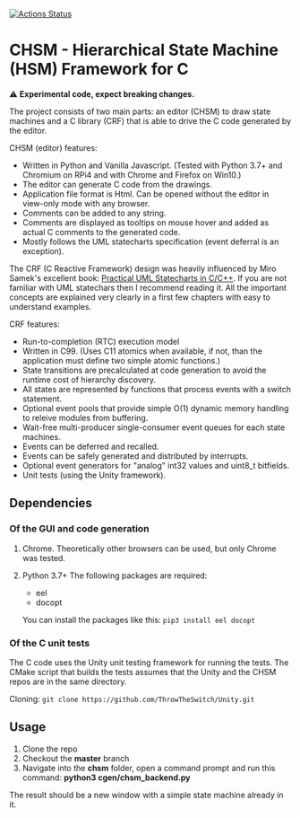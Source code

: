 [![Actions Status](https://github.com/xsession/chsm/workflows/CI/badge.svg)](https://github.com/xsession/chsm/actions)

# CHSM - Hierarchical State Machine (HSM) Framework for C

:warning: **Experimental code, expect breaking changes.**

The project consists of two main parts: an editor (CHSM) to draw state machines and a C library (CRF) that is able to drive the C code generated by the editor.

CHSM (editor) features:
* Written in Python and Vanilla Javascript. (Tested with Python 3.7+ and Chromium on RPi4 and with Chrome and Firefox on Win10.)
* The editor can generate C code from the drawings.
* Application file format is Html. Can be opened without the editor in view-only mode with any browser.
* Comments can be added to any string.
* Comments are displayed as tooltips on mouse hover and added as actual C comments to the generated code.
* Mostly follows the UML statecharts specification (event deferral is an exception).

The CRF (C Reactive Framework) design was heavily influenced by Miro Samek's excellent book: [Practical UML Statecharts in C/C++](http://www.state-machine.com/psicc2/). If you are not familiar with UML statechars then I recommend reading it. All the important concepts are explained very clearly in a first few chapters with easy to understand examples.

CRF features:
* Run-to-completion (RTC) execution model
* Written in C99. (Uses C11 atomics when available, if not, than the application must define two simple atomic functions.)
* State transitions are precalculated at code generation to avoid the runtime cost of hierarchy discovery.
* All states are represented by functions that process events with a switch statement.
* Optional event pools that provide simple O(1) dynamic memory handling to releive modules from buffering.
* Wait-free multi-producer single-consumer event queues for each state machines.
* Events can be deferred and recalled.
* Events can be safely generated and distributed by interrupts.
* Optional event generators for "analog" int32 values and uint8_t bitfields.
* Unit tests (using the Unity framework).

## Dependencies

### Of the GUI and code generation
1. Chrome. Theoretically other browsers can be used, but only Chrome was tested.
2. Python 3.7+
   The following packages are required:
   * eel
   * docopt

   You can install the packages like this:
   `pip3 install eel docopt`

### Of the C unit tests
The C code uses the Unity unit testing framework for running the tests. The
CMake script that builds the tests assumes that the Unity and the CHSM repos
are in the same directory.

Cloning: `git clone https://github.com/ThrowTheSwitch/Unity.git`

## Usage
1. Clone the repo
2. Checkout the **master** branch
3. Navigate into the **chsm** folder, open a command prompt and run this command:
   **python3 cgen/chsm_backend.py**

The result should be a new window with a simple state machine already in it.

